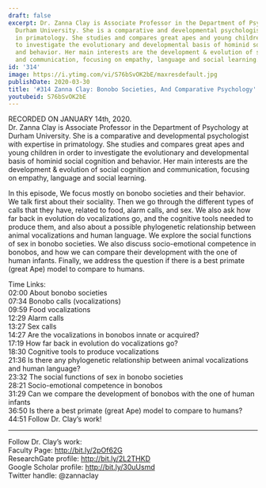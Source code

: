 ```yaml
---
draft: false
excerpt: Dr. Zanna Clay is Associate Professor in the Department of Psychology at
  Durham University. She is a comparative and developmental psychologist with expertise
  in primatology. She studies and compares great apes and young children in order
  to investigate the evolutionary and developmental basis of hominid social cognition
  and behavior. Her main interests are the development & evolution of social cognition
  and communication, focusing on empathy, language and social learning.
id: '314'
image: https://i.ytimg.com/vi/S76bSvOK2bE/maxresdefault.jpg
publishDate: 2020-03-30
title: '#314 Zanna Clay: Bonobo Societies, And Comparative Psychology'
youtubeid: S76bSvOK2bE
---
```

<div class="timelinks">

RECORDED ON JANUARY 14th, 2020.  
Dr. Zanna Clay is Associate Professor in the Department of Psychology at Durham University. She is a comparative and developmental psychologist with expertise in primatology. She studies and compares great apes and young children in order to investigate the evolutionary and developmental basis of hominid social cognition and behavior. Her main interests are the development & evolution of social cognition and communication, focusing on empathy, language and social learning.

In this episode, We focus mostly on bonobo societies and their behavior. We talk first about their sociality. Then we go through the different types of calls that they have, related to food, alarm calls, and sex. We also ask how far back in evolution do vocalizations go, and the cognitive tools needed to produce them, and also about a possible phylogenetic relationship between animal vocalizations and human language. We explore the social functions of sex in bonobo societies. We also discuss socio-emotional competence in bonobos, and how we can compare their development with the one of human infants. Finally, we address the question if there is a best primate (great Ape) model to compare to humans.

Time Links:  
<time>02:00</time> About bonobo societies  
<time>07:34</time> Bonobo calls (vocalizations)  
<time>09:59</time> Food vocalizations  
<time>12:29</time> Alarm calls  
<time>13:27</time> Sex calls   
<time>14:27</time> Are the vocalizations in bonobos innate or acquired?  
<time>17:19</time> How far back in evolution do vocalizations go?  
<time>18:30</time> Cognitive tools to produce vocalizations  
<time>21:36</time> Is there any phylogenetic relationship between animal vocalizations and human language?  
<time>23:32</time> The social functions of sex in bonobo societies  
<time>28:21</time> Socio-emotional competence in bonobos  
<time>31:29</time> Can we compare the development of bonobos with the one of human infants  
<time>36:50</time> Is there a best primate (great Ape) model to compare to humans?  
<time>44:51</time> Follow Dr. Clay’s work!

---

Follow Dr. Clay’s work:  
Faculty Page: http://bit.ly/2pOf62G  
ResearchGate profile: http://bit.ly/2L2THKD  
Google Scholar profile: http://bit.ly/30uUsmd  
Twitter handle: @zannaclay
</div>

